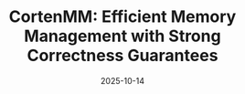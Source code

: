 ---
title: "CortenMM: Efficient Memory Management with Strong Correctness Guarantees"
authors: "Junyang Zhang, Xiangcan Xu, Yonghao Zou, Zhe Tang, Xinyi Wan, Kang Hu, Siyuan Wang, Wenbo Xu, Di Wang, Hao Chen, Lin Huang, Shoumeng Yan, Yuval Tamir, Yingwei Luo, Xiaolin Wang, Huashan Yu, Zhenlin Wang, Hongliang Tian, Diyu Zhou"
venue: "Proceedings of the ACM Symposium on Operating Systems Principles (SOSP)"
date: 2025-10-14
type: external
pdf: https://dl.acm.org/doi/10.1145/3731569.3764836
code: https://github.com/TELOS-syslab/CortenMM-Artifact
award: Best Paper Award
---